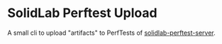# SolidLab Perftest Upload

A small cli to upload "artifacts" to PerfTests of [solidlab-perftest-server](https://github.com/SolidLabResearch/solidlab-perftest-server).
